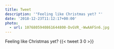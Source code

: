 ```yaml
---
title: Tweet
description: '"Feeling like Christmas yet? "'
date: '2018-12-23T11:12:17+00:00'
photo:
  - url: 1076805940861644800-DvGVR_-WwAAFSn6.jpg
---
```

Feeling like Christmas yet? 
      {{< tweet 3 0 >}}
    
